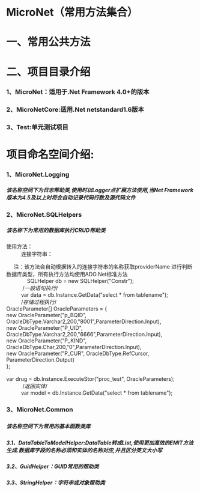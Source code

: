 # MicroNet（常用方法集合）
<h1>一、常用公共方法</h1>
<h1>二、项目目录介绍</h1>
<h3>1、MicroNet：适用于.Net Framework 4.0+的版本</h3>
<h3>2、MicroNetCore:适用.Net netstandard1.6版本</h3>
<h3>3、Test:单元测试项目</h3>
<h1>项目命名空间介绍:</h1>
<h3>1、MicroNet.Logging<br/></h3>
<h5>该名称空间下为日志帮助类,使用时以Logger点扩展方法使用,当Net Framework版本为4.5及以上时将会自动记录代码行数及源代码文件</h5>
<h3>2、MicroNet.SQLHelpers</h3>
<h5>该名称下为常用的数据库执行CRUD帮助类</h5>
<span>使用方法：<br/>
           连接字符串：  <add name="Constr" connectionString="Data Source=*/orcl;Persist Security Info=True;User ID=*;Password=*;"
      providerName="Oracle.ManagedDataAccess.Client"/><br/>
      
      注：该方法会自动根据转入的连接字符串的名称获取providerName 进行判断数据库类型，所有执行方法均使用ADO.Net标准方法<br/>
     
           SQLHelper db = new SQLHelper("Constr");<br/>
            /*一般语句执行*/<br/>
           var data = db.Instance.GetData("select * from tablename");<br/>
           /*存储过程执行*/<br/>
           OracleParameter[] OracleParameters = {<br/>
                        new OracleParameter("p_BQID", OracleDbType.Varchar2,200,"8001",ParameterDirection.Input),<br/>
                        new OracleParameter("P_UID", OracleDbType.Varchar2,200,"6666",ParameterDirection.Input),<br/>
                        new OracleParameter("P_KIND", OracleDbType.Char,200,"0",ParameterDirection.Input),<br/>
                        new OracleParameter("P_CUR", OracleDbType.RefCursor, ParameterDirection.Output)<br/>
                    };<br/>
<br/>
            var drug = db.Instance.ExecuteStor("proc_test", OracleParameters);
            <br/>
            /*返回实体*/<br/>
            var model = db.Instance.GetData<Advice>("select * from tablename");
            
<span>
<h3>3、MicroNet.Common<h3>
<h5>该名称空间下为常用的基本函数类库</h5>
<h5>3.1、DataTableToModelHelper:DataTable转成List,使用更加高效的EMIT方法生成.数据库字段的名称必须和实体的名称对应,并且区分英文大小写</h5>
<h5>3.2、GuidHelper：GUID常用的帮助类</h5>
<h5>3.3、StringHelper：字符串或对象帮助类</h5>

